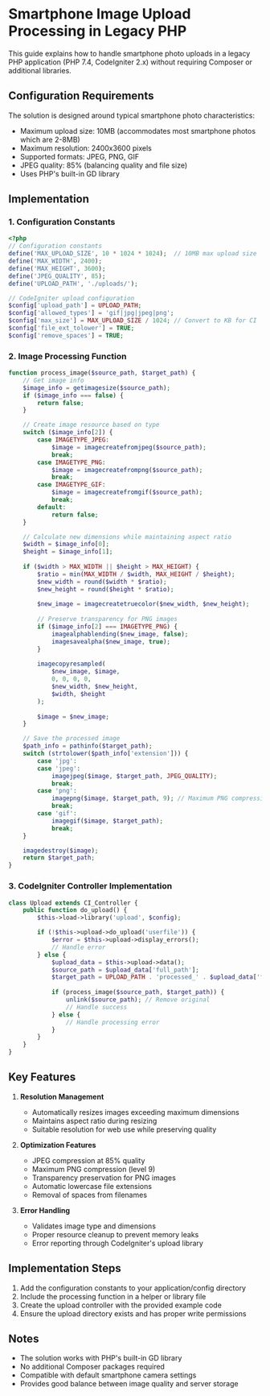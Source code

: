 # Smartphone Image Upload Processing in Legacy PHP

This guide explains how to handle smartphone photo uploads in a legacy PHP application (PHP 7.4, CodeIgniter 2.x) without requiring Composer or additional libraries.

## Configuration Requirements

The solution is designed around typical smartphone photo characteristics:
- Maximum upload size: 10MB (accommodates most smartphone photos which are 2-8MB)
- Maximum resolution: 2400x3600 pixels
- Supported formats: JPEG, PNG, GIF
- JPEG quality: 85% (balancing quality and file size)
- Uses PHP's built-in GD library

## Implementation

### 1. Configuration Constants

```php
<?php
// Configuration constants
define('MAX_UPLOAD_SIZE', 10 * 1024 * 1024);  // 10MB max upload size
define('MAX_WIDTH', 2400);
define('MAX_HEIGHT', 3600);
define('JPEG_QUALITY', 85);
define('UPLOAD_PATH', './uploads/');

// CodeIgniter upload configuration
$config['upload_path'] = UPLOAD_PATH;
$config['allowed_types'] = 'gif|jpg|jpeg|png';
$config['max_size'] = MAX_UPLOAD_SIZE / 1024; // Convert to KB for CI
$config['file_ext_tolower'] = TRUE;
$config['remove_spaces'] = TRUE;
```

### 2. Image Processing Function 

```php
function process_image($source_path, $target_path) {
    // Get image info
    $image_info = getimagesize($source_path);
    if ($image_info === false) {
        return false;
    }

    // Create image resource based on type
    switch ($image_info[2]) {
        case IMAGETYPE_JPEG:
            $image = imagecreatefromjpeg($source_path);
            break;
        case IMAGETYPE_PNG:
            $image = imagecreatefrompng($source_path);
            break;
        case IMAGETYPE_GIF:
            $image = imagecreatefromgif($source_path);
            break;
        default:
            return false;
    }

    // Calculate new dimensions while maintaining aspect ratio
    $width = $image_info[0];
    $height = $image_info[1];
    
    if ($width > MAX_WIDTH || $height > MAX_HEIGHT) {
        $ratio = min(MAX_WIDTH / $width, MAX_HEIGHT / $height);
        $new_width = round($width * $ratio);
        $new_height = round($height * $ratio);
        
        $new_image = imagecreatetruecolor($new_width, $new_height);
        
        // Preserve transparency for PNG images
        if ($image_info[2] === IMAGETYPE_PNG) {
            imagealphablending($new_image, false);
            imagesavealpha($new_image, true);
        }
        
        imagecopyresampled(
            $new_image, $image,
            0, 0, 0, 0,
            $new_width, $new_height,
            $width, $height
        );
        
        $image = $new_image;
    }

    // Save the processed image
    $path_info = pathinfo($target_path);
    switch (strtolower($path_info['extension'])) {
        case 'jpg':
        case 'jpeg':
            imagejpeg($image, $target_path, JPEG_QUALITY);
            break;
        case 'png':
            imagepng($image, $target_path, 9); // Maximum PNG compression
            break;
        case 'gif':
            imagegif($image, $target_path);
            break;
    }

    imagedestroy($image);
    return $target_path;
}
```

### 3. CodeIgniter Controller Implementation

```php
class Upload extends CI_Controller {
    public function do_upload() {
        $this->load->library('upload', $config);

        if (!$this->upload->do_upload('userfile')) {
            $error = $this->upload->display_errors();
            // Handle error
        } else {
            $upload_data = $this->upload->data();
            $source_path = $upload_data['full_path'];
            $target_path = UPLOAD_PATH . 'processed_' . $upload_data['file_name'];
            
            if (process_image($source_path, $target_path)) {
                unlink($source_path); // Remove original
                // Handle success
            } else {
                // Handle processing error
            }
        }
    }
}
```

## Key Features

1. **Resolution Management**
   - Automatically resizes images exceeding maximum dimensions
   - Maintains aspect ratio during resizing
   - Suitable resolution for web use while preserving quality

2. **Optimization Features**
   - JPEG compression at 85% quality
   - Maximum PNG compression (level 9)
   - Transparency preservation for PNG images
   - Automatic lowercase file extensions
   - Removal of spaces from filenames

3. **Error Handling**
   - Validates image type and dimensions
   - Proper resource cleanup to prevent memory leaks
   - Error reporting through CodeIgniter's upload library

## Implementation Steps

1. Add the configuration constants to your application/config directory
2. Include the processing function in a helper or library file
3. Create the upload controller with the provided example code
4. Ensure the upload directory exists and has proper write permissions

## Notes

- The solution works with PHP's built-in GD library
- No additional Composer packages required
- Compatible with default smartphone camera settings
- Provides good balance between image quality and server storage
